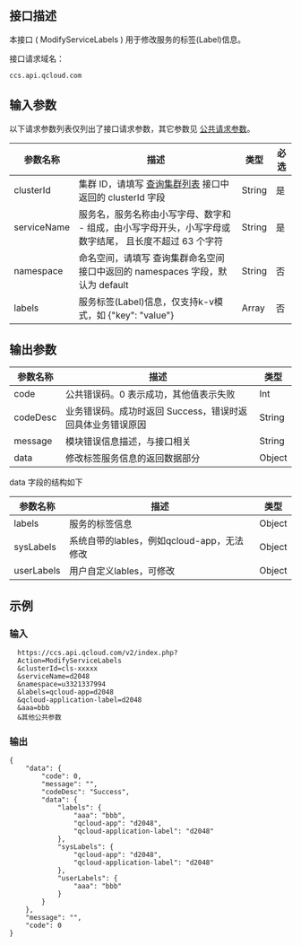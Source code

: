 ## 接口描述
本接口 ( ModifyServiceLabels ) 用于修改服务的标签(Label)信息。

接口请求域名：
```
ccs.api.qcloud.com
```


## 输入参数
以下请求参数列表仅列出了接口请求参数，其它参数见 [公共请求参数](/doc/api/457/9463)。

| 参数名称   | 描述                               | 类型     | 必选 |
|------------|------------------------------------|----------|------|
| clusterId   | 集群 ID，请填写 [查询集群列表](/doc/api/457/9448) 接口中返回的 clusterId 字段   | String   | 是   |
| serviceName | 服务名，服务名称由小写字母、数字和 - 组成，由小写字母开头，小写字母或数字结尾， 且长度不超过 63 个字符   | String   | 是   |
| namespace   | 命名空间，请填写 查询集群命名空间 接口中返回的 namespaces 字段，默认为 default   | String   | 否   |
| labels    | 服务标签(Label)信息，仅支持k-v模式，如 {"key": "value"}| Array | 否 |

## 输出参数
 
| 参数名称 | 描述 |类型 | 
|----------|------|-----|
| code |公共错误码。0 表示成功，其他值表示失败| Int | 
| codeDesc | 业务错误码。成功时返回 Success，错误时返回具体业务错误原因|String |
| message | 模块错误信息描述，与接口相关|String | 
| data | 修改标签服务信息的返回数据部分 |Object | 

data 字段的结构如下

| 参数名称 | 描述 |类型 | 
|---------|---------|---------|
| labels | 服务的标签信息 | Object |
| sysLabels | 系统自带的lables，例如qcloud-app，无法修改 | Object |
| userLabels | 用户自定义lables，可修改 | Object |

## 示例
### 输入
```
  https://ccs.api.qcloud.com/v2/index.php?
  Action=ModifyServiceLabels
  &clusterId=cls-xxxxx
  &serviceName=d2048
  &namespace=u3321337994
  &labels=qcloud-app=d2048
  &qcloud-application-label=d2048
  &aaa=bbb
  &其他公共参数
```
### 输出
```
{
    "data": {
        "code": 0,
        "message": "",
        "codeDesc": "Success",
        "data": {
            "labels": {
                "aaa": "bbb",
                "qcloud-app": "d2048",
                "qcloud-application-label": "d2048"
            },
            "sysLabels": {
                "qcloud-app": "d2048",
                "qcloud-application-label": "d2048"
            },
            "userLabels": {
                "aaa": "bbb"
            }
        }
    },
    "message": "",
    "code": 0
}
```
